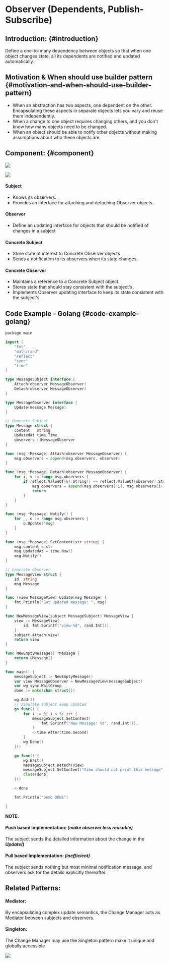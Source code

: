 # Observer \(Dependents, Publish-Subscribe\)

## Introduction: {#introduction}

​Define a one-to-many dependency between objects so that when one object changes state, all its dependents are notified and updated automatically.

## Motivation & When should use builder pattern {#motivation-and-when-should-use-builder-pattern}

* ​When an abstraction has two aspects, one dependent on the other. Encapsulating   these aspects in separate objects lets you vary and reuse them independently.
* When a change to one object requires changing others, and you don't know   how many objects need to be changed.
* When an object should be able to notify other objects without making assumptions   about who these objects are.

## Component:​ {#component}

![](../.gitbook/assets/image%20%2824%29.png)

![](../.gitbook/assets/image%20%288%29.png)

#### Subject

* Knows its observers.
* Provides an interface for attaching and detaching Observer objects.

#### Observer

* Define an updating interface for objects that should be notified of changes in a subject

#### Concrete Subject

* Store state of interest to Concrete Observer objects
* Sends a notification to its observers when its state changes.

#### Concrete Observer

* Maintains a reference to a Concrete Subject object.
* Stores state that should stay consistent with the subject's.
* Implements Observer updating interface to keep its state consistent with the subject's.

## Code Example - Golang {#code-example-golang}

```go
​​package main

import (
	"fmt"
	"math/rand"
	"reflect"
	"sync"
	"time"
)

type MessageSubject interface {
	Attach(observer MessageObserver)
	Detach(observer MessageObserver)
}

type MessageObserver interface {
	Update(message Message)
}

// Concrete Subject
type Message struct {
	content   string
	UpdatedAt time.Time
	observers []MessageObserver
}

func (msg *Message) Attach(observer MessageObserver) {
	msg.observers = append(msg.observers, observer)
}

func (msg *Message) Detach(observer MessageObserver) {
	for i, v := range msg.observers {
		if reflect.ValueOf(v).String() == reflect.ValueOf(observer).String() {
			msg.observers = append(msg.observers[:i], msg.observers[i+1:]...)
			return
		}
	}
}

func (msg *Message) Notify() {
	for _, o := range msg.observers {
		o.Update(*msg)
	}
}

func (msg *Message) SetContent(str string) {
	msg.content = str
	msg.UpdatedAt = time.Now()
	msg.Notify()
}

// Concrete Observer
type MessageView struct {
	id  string
	msg Message
}

func (view MessageView) Update(msg Message) {
	fmt.Println("Got updated message: ", msg)
}

func NewMessageView(subject MessageSubject) MessageView {
	view := MessageView{
		id: fmt.Sprintf("view-%d", rand.Int()),
	}
	subject.Attach(view)
	return view
}

func NewEmptyMessage() *Message {
	return &Message{}
}

func main() {
	messageSubject := NewEmptyMessage()
	var view MessageObserver = NewMessageView(messageSubject)
	var wg sync.WaitGroup
	done := make(chan struct{})

	wg.Add(1)
	// simulate subject keep updated
	go func() {
		for i := 0; i < 5; i++ {
			messageSubject.SetContent(
				fmt.Sprintf("New Message: %d", rand.Int()),
			)
			<-time.After(time.Second)
		}
		wg.Done()
	}()

	go func() {
		wg.Wait()
		messageSubject.Detach(view)
		messageSubject.SetContent("View should not print this message")
		close(done)
	}()

	<-done

	fmt.Println("Demo DONE")

}

```

**NOTE**:

#### Push based Implementation: _\(make observer less reusable\)_

The subject sends the detailed information about the change in the _**Update\(\)**_

#### Pull based Implementation: _\(inefficient\)_

​The subject sends nothing but most minimal notification message, and observers ask for the details explicitly thereafter.

## ​Related Patterns:

#### Mediator:  

By encapsulating complex update semantics, the Change Manager acts as Mediator between subjects and observers.

#### Singleton:

The Change Manager​ may use the Singleton pattern make it unique and globally accessible

![](../.gitbook/assets/image%20%2813%29.png)

